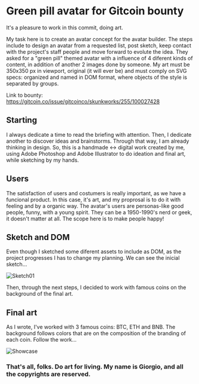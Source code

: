 # Green pill avatar for Gitcoin bounty

It's a pleasure to work in this commit, doing art. 

My task here is to create an avatar concept for the avatar builder. The steps include to design an avatar from a requested list, post sketch, keep contact with the project's staff people and move forward to evolute the idea. They asked for a "green pill" themed avatar with a influence of 4 diferent kinds of content, in addition of another 2 images done by someone.
My art must be 350x350 px in viewport, original (it will ever be) and must comply on SVG specs: organized and named in DOM format, where objects of the style is separated by groups.

Link to bounty: https://gitcoin.co/issue/gitcoinco/skunkworks/255/100027428

## Starting

I always dedicate a time to read the briefing with attention. Then, I dedicate another to discover ideas and brainstorms. Through that way, I am already thinking in design. So, this is a handmade <-> digital work created by me, using Adobe Photoshop and Adobe Illustrator to do ideation and final art, while sketching by my hands.

## Users

The satisfaction of users and costumers is really important, as we have a funcional product. In this case, it's art, and my proprosal is to do it with feeling and by a organic way. The avatar's users are personas-like good people, funny, with a young spirit. They can be a 1950-1990's nerd or geek, it doesn't matter at all. The scope here is to make people happy!

## Sketch and DOM

Even though I sketched some diferent assets to include as DOM, as the project progresses I has to change my planning. We can see the inicial sketch...

![Sketch01](https://user-images.githubusercontent.com/96992651/150617012-b0f1cdad-8ea0-422f-b6ba-78313e66e1cb.png)

Then, through the next steps, I decided to work with famous coins on the background of the final art.

## Final art

As I wrote, I've worked with 3 famous coins: BTC, ETH and BNB. The background follows colors that are on the composition of the branding of each coin. Follow the work...

![Showcase](https://user-images.githubusercontent.com/96992651/150617960-323f43be-b28d-4364-aedf-be0aa8ec7836.png)

### That's all, folks. Do art for living. My name is Giorgio, and all the copyrights are reserved.

